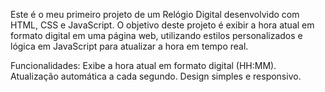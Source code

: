 Este é o meu primeiro projeto de um Relógio Digital desenvolvido com HTML, CSS e JavaScript. O objetivo deste projeto é exibir a hora atual em formato digital em uma página web, utilizando estilos personalizados e lógica em JavaScript para atualizar a hora em tempo real.

Funcionalidades:
Exibe a hora atual em formato digital (HH:MM).
Atualização automática a cada segundo.
Design simples e responsivo.
